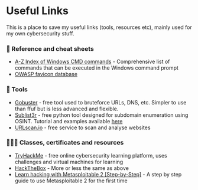 <h1>Useful Links</h1>

This is a place to save my useful links (tools, resources etc), mainly used for my own cybersecurity stuff.



<h3>📜 Reference and cheat sheets</h3>

- [A-Z Index of Windows CMD commands](https://ss64.com/nt/) - Comprehensive list of commands that can be executed in the Windows command prompt
- [OWASP favicon database](https://wiki.owasp.org/index.php/OWASP_favicon_database)

<h3>🔧 Tools</h3>

- [Gobuster](https://github.com/OJ/gobuster) - free tool used to bruteforce URLs, DNS, etc. Simpler to use than ffuf but is less advanced and flexible.
- [Sublist3r](https://github.com/aboul3la/Sublist3r) - free python tool designed for subdomain enumeration using OSINT. Tutorial and examples available [here](https://linuxhint.com/sublist3r-for-enumerate-subdomains/)
- [URLscan.io](https://urlscan.io/) -  free service to scan and analyse websites

<h3>👨🏼‍🎓 Classes, certificates and resources</h3>

 - [TryHackMe](https://tryhackme.com/) - free online cybersecurity learning platform, uses challenges and virtual machines for learning
 - [HackTheBox](https://www.hackthebox.com/) - More or less the same as above
 - [Learn hacking with Metasploitable 2 [Step-by-Step]](https://www.golinuxcloud.com/learn-hacking-using-metasploitable-2/#Simple_guide_to_learn_hacking_using_Metasploitable_2) - A step by step guide to use Metasploitable 2 for the first time
